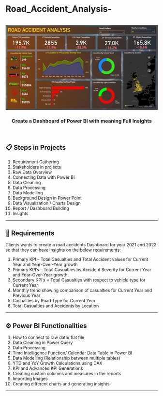 # Road_Accident_Analysis-
<div align="center">
  <br />
  <a>
    <img src="./dashboard.png" alt="Dashboard of Power BI">
  </a>
  <br />
  <h3 align="center">Create a Dashboard of Power BI with meaning Full Insights</h3>
  <br />
</div>

## 📋 Steps in Projects

1. Requirement Gathering
3. Stakeholders in projects
4. Raw Data Overview
5. Connecting Data with Power BI
6. Data Cleaning
7. Data Processing
8. Data Modelling
9. Background Design in Power Point
10. Data Visualization / Charts Design
11. Report / Dashboard Building
12. Insights
---

## 🚀 Requirements

Clients wants to create a road accidents Dashboard for year 2021 and 2022 so that they can have insights on the below requirements:
1.	Primary KPI – Total Casualties and Total Accident values for Current Year and Year-Over-Year growth
2.	Primary KPI’s – Total  Casualties by Accident Severity for Current Year and Year-Over-Year growth
3.	Secondary KPI’s = Total Casualties with respect to vehicle type for Current Year
4.	Monthly trend showing comparison of casualties for Current Year and Previous Year
5.	Casualties by Road Type for Current Year
6.	Total Casualties and Accidents by Location
---

## ⚙️ Power BI Functionalities

1.	How to connect to raw data/ flat file
2.	Data Cleaning in Power Query
3.	Data Processing
4.	Time Intelligence Function/ Calendar Data Table in Power BI
5.	Data Modelling (Relationship between multiple tables)
6.	YTD and YoY Growth Calculations using DAX
7.	KPI and Advanced KPI Generations
8.	Creating custom columns and measures in the reports
9.	Importing Images
10.	Creating different charts and generating insights

---

